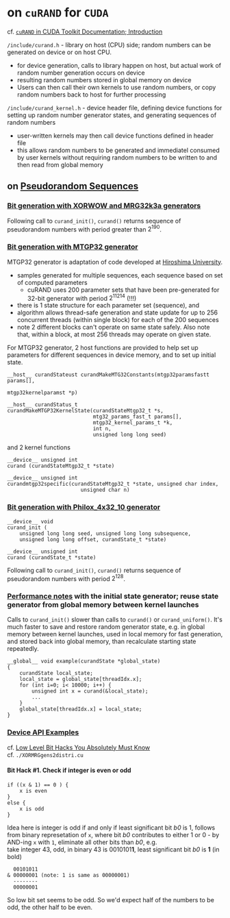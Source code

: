 # on `cuRAND` for `CUDA`  

cf.  [`cuRAND` in CUDA Toolkit Documentation; Introduction](http://docs.nvidia.com/cuda/curand/introduction.html#introduction)

`/include/curand.h` - library on host (CPU) side; random numbers can be generated on device or on host CPU.  
* for device generation, calls to library happen on host, but actual work of random number generation occurs on device  
* resulting random numbers stored in global memory on device  
* Users can then call their own kernels to use random numbers, or copy random numbers back to host for further processing  

`/include/curand_kernel.h` - device header file, defining device functions for setting up random number generator states, and generating sequences of random numbers  
* user-written kernels may then call device functions defined in header file  
* this allows random numbers to be generated and immediatel consumed by user kernels without requiring random numbers to be written to and then read from global memory  

## on [Pseudorandom Sequences](http://docs.nvidia.com/cuda/curand/device-api-overview.html#pseudorandom-sequences)  

### [Bit generation with XORWOW and MRG32k3a generators](http://docs.nvidia.com/cuda/curand/device-api-overview.html#bit-generation-1)  

Following call to `curand_init()`, `curand()` returns sequence of pseudorandom numbers with period greater than $2^{190}$.  

### [Bit generation with MTGP32 generator](http://docs.nvidia.com/cuda/curand/device-api-overview.html#bit-generation-2)   

MTGP32 generator is adaptation of code developed at [Hiroshima University](http://docs.nvidia.com/cuda/curand/bibliography.html#bibliography__saito).  
* samples generated for multiple sequences, each sequence based on set of computed parameters  
	- cuRAND uses 200 parameter sets that have been pre-generated for 32-bit generator with period $2^{11214}$ (!!!)  
* there is 1 state structure for each parameter set (sequence), and 
* algorithm allows thread-safe generation and state update for up to 256 concurrent threads (within single block) for each of the 200 sequences  
* note 2 different blocks can't operate on same state safely.  Also note that, within a block, at most 256 threads may operate on given state.  

For MTGP32 generator, 2 host functions are provided to help set up parameters for different sequences in device memory, and to set up initial state.  

```  
__host__ curandStateust curandMakeMTG32Constants(mtgp32paramsfastt params[], 
													mtgp32kernelparamst *p)  
```   

```  
__host__ curandStatus_t 
curandMakeMTGP32KernelState(curandStateMtgp32_t *s, 
							mtg32_params_fast_t params[], 
							mtgp32_kernel_params_t *k,
							int n, 
							unsigned long long seed)  
```  

and 2 kernel functions  

```  
__device__ unsigned int 
curand (curandStateMtgp32_t *state)  
```  

```  
__device__ unsigned int 
curandmtgp32specific(curandStateMtgp32_t *state, unsigned char index, 
						unsigned char n)  
```  

### [Bit generation with Philox_4x32_10 generator](http://docs.nvidia.com/cuda/curand/device-api-overview.html#bit-generation-3)  

```  
__device__ void 
curand_init (
	unsigned long long seed, unsigned long long subsequence, 
	unsigned long long offset, curandState_t *state)  
```  

```  
__device__ unsigned int 
curand (curandState_t *state)  
```  
Following call to `curand_init()`, `curand()` returns sequence of pseudorandom numbers with period $2^{128}$.  


### [Performance notes](http://docs.nvidia.com/cuda/curand/device-api-overview.html#performance-notes) with the initial state generator; reuse state generator from global memory between kernel launches  	

Calls to `curand_init()` slower than calls to `curand()` or `curand_uniform()`.  It's much faster to save and restore random generator state, e.g. in global memory between kernel launches, used in local memory for fast generation, and stored back into global memory, than recalculate starting state repeatedly.   

```  
__global__ void example(curandState *global_state)  
{
	curandState local_state;
	local_state = global_state[threadIdx.x];
	for (int i=0; i< 10000; i++) {
		unsigned int x = curand(&local_state);
		...
	}
	global_state[threadIdx.x] = local_state; 
}  
```  

### [Device API Examples](http://docs.nvidia.com/cuda/curand/device-api-overview.html#device-api-example)  

cf. [Low Level Bit Hacks You Absolutely Must Know](http://www.catonmat.net/blog/low-level-bit-hacks-you-absolutely-must-know/)  
cf. `./XORMRGgens2distri.cu`  

#### Bit Hack #1. Check if integer is even or odd  
```  
if ((x & 1) == 0 ) {
	x is even  
}
else {
	x is odd 
}
```  
Idea here is integer is odd if and only if least significant bit *b0* is 1, follows from binary represetation of `x`, where bit *b0* contributes to either 1 or 0 - by AND-ing `x` with `1`, eliminate all other bits than *b0*, e.g.  
take integer 43, odd, in binary 43 is 0010101**1**, least significant bit *b0* is **1** (in bold)
```   
  00101011
& 00000001 (note: 1 is same as 00000001) 
  --------
  00000001
```  

So low bit set seems to be odd.  So we'd expect half of the numbers to be odd, the other half to be even.  




